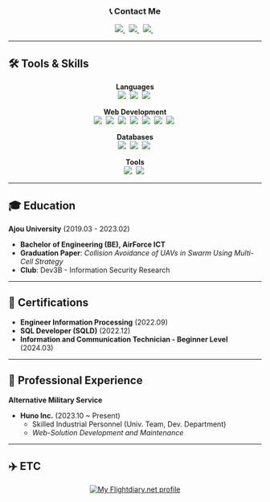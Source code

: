 <div align="center">

### 📞 Contact Me

<a href="https://www.linkedin.com/in/seonhong-cho-0a6520270/">
  <img src="https://img.shields.io/badge/LinkedIn-0A66C2?style=flat&logo=LinkedIn&logoColor=white" />
</a>&nbsp;
<a href="https://www.instagram.com/seondal_c/">
  <img src="https://img.shields.io/badge/Instagram-E4405F?style=flat&logo=Instagram&logoColor=white" />
</a>&nbsp;
<a href="mailto:wh5458@gmail.com">
  <img src="https://img.shields.io/badge/Gmail-EA4335?style=flat&logo=Gmail&logoColor=white" />
</a>&nbsp;

</div>

---

## 🛠️ Tools & Skills  

<div align="center">

**Languages**  
<img src="https://img.shields.io/badge/-C%23-000000?logo=Csharp&style=flat" />&nbsp;
<img src="https://img.shields.io/badge/Java-007396?style=flat-square" />&nbsp;
<img src="https://img.shields.io/badge/C-A8B9CC?style=flat-square&logo=C&logoColor=white" />&nbsp;

**Web Development**  
<img src="https://img.shields.io/badge/ASP.NET-5C2D91?style=flat-square&logo=.net&logoColor=white" />&nbsp;
<img src="https://img.shields.io/badge/HTML5-E34F26?style=flat-square&logo=HTML5&logoColor=white" />&nbsp;
<img src="https://img.shields.io/badge/JavaScript-F7DF1E?style=flat-square&logo=JavaScript&logoColor=black" />&nbsp;
<img src="https://img.shields.io/badge/jQuery-0769AD?style=flat-square&logo=jQuery&logoColor=white" />&nbsp;
<img src="https://img.shields.io/badge/CSS3-1572B6?style=flat-square&logo=CSS3&logoColor=white" />&nbsp;
<img src="https://img.shields.io/badge/Bootstrap-7952B3?style=flat-square&logo=bootstrap&logoColor=white" />&nbsp;
<img src="https://img.shields.io/badge/React-282C34?style=flat-square&logo=React&logoColor=61DAFB" />&nbsp;

**Databases**  
<img src="https://img.shields.io/badge/Oracle-F80000?style=flat-square&logo=oracle&logoColor=white" />&nbsp;
<img src="https://img.shields.io/badge/MSSQL-CC2927?style=flat-square&logo=microsoftsqlserver&logoColor=white" />&nbsp;
<img src="https://img.shields.io/badge/PostgreSQL-336791?style=flat-square&logo=PostgreSQL&logoColor=white" />&nbsp;

**Tools**  
<img src="https://img.shields.io/badge/Git-F05032?style=flat-square&logo=git&logoColor=white" />&nbsp;
<img src="https://img.shields.io/badge/Jenkins-D24939?style=flat-square&logo=Jenkins&logoColor=white" />&nbsp;

</div>

---

## 🎓 Education  

**Ajou University** (2019.03 - 2023.02)  
- **Bachelor of Engineering (BE), AirForce ICT**  
- **Graduation Paper**: *Collision Avoidance of UAVs in Swarm Using Multi-Cell Strategy*  
- **Club**: Dev3B - Information Security Research  

---

## 📜 Certifications  

- **Engineer Information Processing** (2022.09)  
- **SQL Developer (SQLD)** (2022.12)  
- **Information and Communication Technician - Beginner Level** (2024.03)  

---

## 🏢 Professional Experience  

**Alternative Military Service**  
- **Huno Inc.** (2023.10 ~ Present)  
  - Skilled Industrial Personnel (Univ. Team, Dev. Department)  
  - *Web-Solution Development and Maintenance*  

---

## ✈️ ETC  

<div align="center">

<a href="https://my.flightradar24.com/Seondal">
  <img src="https://banners-my.flightradar24.com/Seondal.png" alt="My Flightdiary.net profile" />
</a>  

</div>
